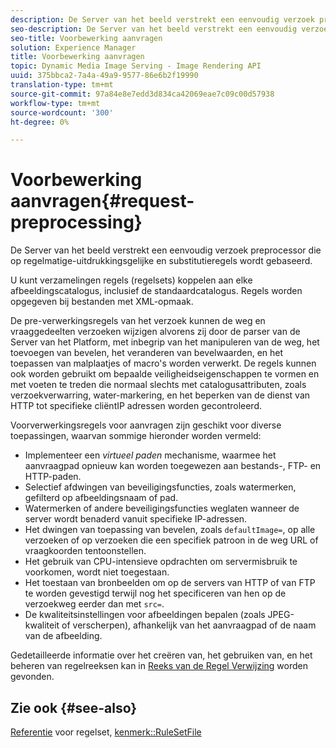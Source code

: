 ```yaml
---
description: De Server van het beeld verstrekt een eenvoudig verzoek preprocessor die op regelmatige-uitdrukkingsgelijke en substitutieregels wordt gebaseerd.
seo-description: De Server van het beeld verstrekt een eenvoudig verzoek preprocessor die op regelmatige-uitdrukkingsgelijke en substitutieregels wordt gebaseerd.
seo-title: Voorbewerking aanvragen
solution: Experience Manager
title: Voorbewerking aanvragen
topic: Dynamic Media Image Serving - Image Rendering API
uuid: 375bbca2-7a4a-49a9-9577-86e6b2f19990
translation-type: tm+mt
source-git-commit: 97a84e8e7edd3d834ca42069eae7c09c00d57938
workflow-type: tm+mt
source-wordcount: '300'
ht-degree: 0%

---
```



# Voorbewerking aanvragen{#request-preprocessing}

De Server van het beeld verstrekt een eenvoudig verzoek preprocessor die op regelmatige-uitdrukkingsgelijke en substitutieregels wordt gebaseerd.

U kunt verzamelingen regels (regelsets) koppelen aan elke afbeeldingscatalogus, inclusief de standaardcatalogus. Regels worden opgegeven bij bestanden met XML-opmaak.

De pre-verwerkingsregels van het verzoek kunnen de weg en vraaggedeelten verzoeken wijzigen alvorens zij door de parser van de Server van het Platform, met inbegrip van het manipuleren van de weg, het toevoegen van bevelen, het veranderen van bevelwaarden, en het toepassen van malplaatjes of macro&#39;s worden verwerkt. De regels kunnen ook worden gebruikt om bepaalde veiligheidseigenschappen te vormen en met voeten te treden die normaal slechts met catalogusattributen, zoals verzoekverwarring, water-markering, en het beperken van de dienst van HTTP tot specifieke cliëntIP adressen worden gecontroleerd.

Voorverwerkingsregels voor aanvragen zijn geschikt voor diverse toepassingen, waarvan sommige hieronder worden vermeld:

* Implementeer een *virtueel paden* mechanisme, waarmee het aanvraagpad opnieuw kan worden toegewezen aan bestands-, FTP- en HTTP-paden.
* Selectief afdwingen van beveiligingsfuncties, zoals watermerken, gefilterd op afbeeldingsnaam of pad.
* Watermerken of andere beveiligingsfuncties weglaten wanneer de server wordt benaderd vanuit specifieke IP-adressen.
* Het dwingen van toepassing van bevelen, zoals `defaultImage=`, op alle verzoeken of op verzoeken die een specifiek patroon in de weg URL of vraagkoorden tentoonstellen.
* Het gebruik van CPU-intensieve opdrachten om servermisbruik te voorkomen, wordt niet toegestaan.
* Het toestaan van bronbeelden om op de servers van HTTP of van FTP te worden gevestigd terwijl nog het specificeren van hen op de verzoekweg eerder dan met `src=`.
* De kwaliteitsinstellingen voor afbeeldingen bepalen (zoals JPEG-kwaliteit of verscherpen), afhankelijk van het aanvraagpad of de naam van de afbeelding.

Gedetailleerde informatie over het creëren van, het gebruiken van, en het beheren van regelreeksen kan in [Reeks van de Regel Verwijzing](../../../../../is-api/image-catalog/image-serving-api-ref/c-image-catalog-reference/c-rule-set-reference/c-rule-set-reference.md#concept-3e5058cf3507470b82cac638df23ea8e) worden gevonden.

## Zie ook {#see-also}

[Referentie](../../../../../is-api/image-catalog/image-serving-api-ref/c-image-catalog-reference/c-rule-set-reference/c-rule-set-reference.md#concept-3e5058cf3507470b82cac638df23ea8e) voor regelset,  [kenmerk::RuleSetFile](../../../../../is-api/image-catalog/image-serving-api-ref/c-image-catalog-reference/c-overview/c-file-formats/r-rule-set-files.md#reference-3e54cb5f4d74411a84889fed056ac093)
